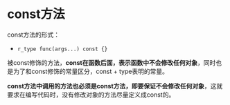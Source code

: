 # const方法

const方法的形式：

+ `r_type func(args...) const {}`

被const修饰的方法，**const在函数后面，表示函数中不会修改任何对象**，同时也是为了和const修饰的常量区分，const + type表明的常量。

**const方法中调用的方法也必须是const方法，即要保证不会修改任何对象**，这就要求在编写代码时，没有修改对象的方法尽量定义成const的。



